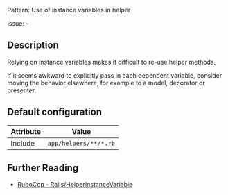 Pattern: Use of instance variables in helper

Issue: -

## Description

Relying on instance variables makes it difficult to re-use helper methods.

If it seems awkward to explicitly pass in each dependent variable, consider moving the behavior elsewhere, for example to a model, decorator or presenter.

## Default configuration

Attribute | Value
--- | ---
Include | `app/helpers/**/*.rb`

## Further Reading

* [RuboCop - Rails/HelperInstanceVariable](https://docs.rubocop.org/rubocop-rails/cops_rails.html)
